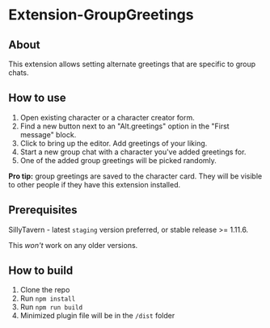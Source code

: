 # Extension-GroupGreetings

## About

This extension allows setting alternate greetings that are specific to group chats.

## How to use

1. Open existing character or a character creator form.
2. Find a new button next to an "Alt.greetings" option in the "First message" block.
3. Click to bring up the editor. Add greetings of your liking.
4. Start a new group chat with a character you've added greetings for.
5. One of the added group greetings will be picked randomly.

**Pro tip:** group greetings are saved to the character card. They will be visible to other people if they have this extension installed.

## Prerequisites

SillyTavern - latest `staging` version preferred, or stable release >= 1.11.6.

This *won't* work on any older versions.

## How to build

1. Clone the repo
2. Run `npm install`
3. Run `npm run build`
4. Minimized plugin file will be in the `/dist` folder
